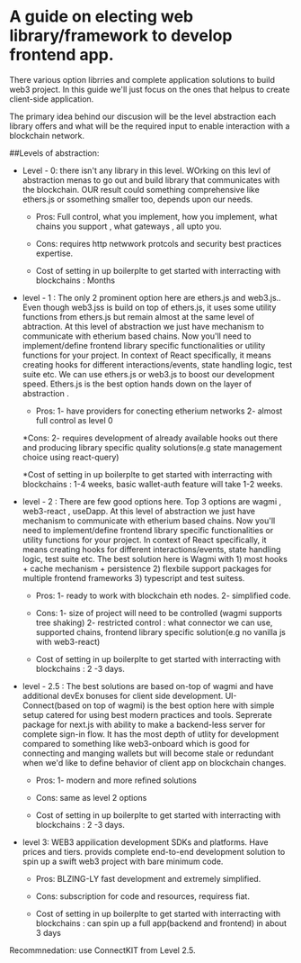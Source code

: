 # A guide on electing web library/framework to develop frontend app.
There various option librries and complete application solutions to build web3 project. In this guide we'll just focus on the ones that helpus to create client-side application. 

The primary idea behind our discusion will be the level abstraction each library offers and what will be the required input to enable interaction with a blockchain network. 

##Levels of abstraction:

* Level - 0: there isn't any library in this level. WOrking on this levl of abstraction menas to go out and build library that communicates with the blockchain. OUR result could something comprehensive like ethers.js or ssomething smaller too, depends upon our needs.

    *  Pros: Full control, what you implement, how you implement, what chains you support , what gateways , all upto you. 

    * Cons: requires http netwwork protcols and security best practices expertise.

    *  Cost of setting in up boilerplte to get started with interracting with blockchains : Months 

* level - 1 : The only 2 prominent option here are ethers.js and web3.js.. Even though web3.jss is build on top of ethers.js, it uses some utility functions from ethers.js but remain almost at the same level of abtraction. At this level of abstraction we just have mechanism to communicate with etherium based chains. Now you'll need to implement/define frontend library specific functionalities or utility functions for your project. In context of React specifically, it means creating hooks for different interactions/events, state handling logic, test suite etc. We can use ethers.js or web3.js to boost our development speed. Ethers.js is the  best option hands down on the  layer of abstraction .
 
    * Pros: 1- have providers for conecting etherium networks  2- almost full control as level 0 

    *Cons:  2- requires development of already available hooks out there and producing library specific quality solutions(e.g state management choice using react-query)

    *Cost of setting in up boilerplte to get started with interracting with blockchains : 1-4 weeks, basic wallet-auth feature will take 1-2 weeks.   

* level - 2 : There are few good options here. Top 3 options are wagmi , web3-react , useDapp. At this level of abstraction we just have mechanism to communicate with etherium based chains. Now you'll need to implement/define frontend library specific functionalities or utility functions for your project. In context of React specifically, it means creating hooks for different interactions/events, state handling logic, test suite etc. The best solution here is Wagmi with 1) most hooks + cache mechanism + persistence 2) flexbile support packages for multiple frontend frameworks 3) typescript and test suitess.

    * Pros:  1- ready to work with blockchain eth nodes. 2- simplified code. 

    * Cons:  1- size of project will need to be controlled (wagmi supports tree shaking) 2- restricted control : what connector we can use, supported chains, frontend library specific solution(e.g no vanilla js with web3-react)

    * Cost of setting in up boilerplte to get started with interracting with blockchains : 2 -3 days. 

* level - 2.5 : The  best solutions are based on-top of wagmi and have additional devEx bonuses for client side development. UI-Connect(based on top of wagmi) is the best option here with simple setup catered for using best modern practices and tools. Seprerate package for next.js with ability to make a backend-less server for complete sign-in flow. It has the most depth of utlity for development compared to something like web3-onboard which is good for connecting  and manging wallets but will become stale or redundant when we'd like to define behavior of client app on blockchain changes.
 
    * Pros:  1- modern and more refined solutions

    * Cons:  same as level 2 options 

    * Cost of setting in up boilerplte to get started with interracting with blockchains : 2 -3 days. 

* level 3: WEB3 appilication development SDKs and platforms. Have  prices and tiers. provids complete end-to-end development solution to spin up a swift web3 project with bare minimum code.  

    * Pros:  BLZING-LY fast development and extremely simplified.

    * Cons:  subscription for code and resources, requiress fiat.

    * Cost of setting in up boilerplte to get started with interracting with blockchains :  can spin up a full app(backend and frontend) in about 3 days

Recommnedation: use ConnectKIT from Level 2.5. 

